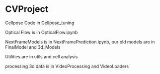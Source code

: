 # CVProject

Cellpose Code in Cellpose_tuning

Optical Flow is in OpticalFlow.ipynb

NextFrameModels is in NextFramePrediction.ipynb, our old models are in FinalModel and 3d_Models

Utilities are in utils and cell analysis 

processing 3d data is in VideoProcessing and VideoLoaders
